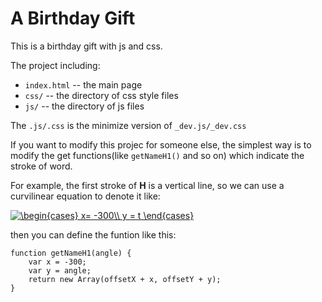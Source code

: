 # A Birthday Gift

This is a birthday gift with js and css.
 
The project including: 

- `index.html` -- the main page
- `css/` -- the directory of css style files
- `js/` -- the directory of js files
        
The `.js/.css` is the minimize version of `_dev.js/_dev.css`

If you want to modify this projec for someone else, the simplest way is
to modify the get functions(like `getNameH1()` and so on) which indicate the stroke of word.

For example, the first stroke of **H** is a vertical line, so we can use a curvilinear equation to denote it like:

<a href="https://www.codecogs.com/eqnedit.php?latex=\begin{cases}&space;x=&space;-300\\&space;y&space;=&space;t&space;\end{cases}" target="_blank"><img src="https://latex.codecogs.com/gif.latex?\begin{cases}&space;x=&space;-300\\&space;y&space;=&space;t&space;\end{cases}" title="\begin{cases} x= -300\\ y = t \end{cases}" /></a>

then you can define the funtion like this:

```
function getNameH1(angle) {
    var x = -300;
    var y = angle;
    return new Array(offsetX + x, offsetY + y);
}
```